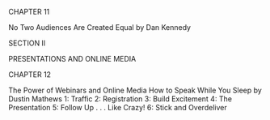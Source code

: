CHAPTER 11

No Two Audiences Are Created Equal by Dan Kennedy

 SECTION II

 PRESENTATIONS AND ONLINE MEDIA

CHAPTER 12

The Power of Webinars and Online Media
 How to Speak While You Sleep by Dustin Mathews
 1: Traffic 2: Registration 3: Build Excitement 4: The Presentation 5: Follow Up . . . Like Crazy! 6: Stick and Overdeliver